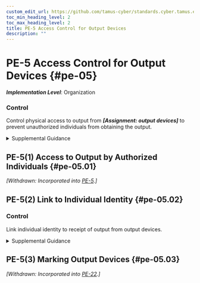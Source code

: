 ```yaml
---
custom_edit_url: https://github.com/tamus-cyber/standards.cyber.tamus.edu/tree/main/static/content/tamus.edu/TAMUS_profile.xml
toc_min_heading_level: 2
toc_max_heading_level: 2
title: PE-5 Access Control for Output Devices
description: ""
---
```


# PE-5 Access Control for Output Devices {#pe-05}

_**Implementation Level**_: Organization

### Control

Control physical access to output from _**[Assignment: output devices]**_ to prevent unauthorized individuals from obtaining the output.

<details>
  <summary>Supplemental Guidance</summary>

Control physical access to output from _**[Assignment: output devices]**_ to prevent unauthorized individuals from obtaining the output.

</details>

## PE-5(1) Access to Output by Authorized Individuals {#pe-05.01}

_[Withdrawn: Incorporated into [PE-5](../pe/pe-05#pe-05).]_

## PE-5(2) Link to Individual Identity {#pe-05.02}

### Control

Link individual identity to receipt of output from output devices.

<details>
  <summary>Supplemental Guidance</summary>

Link individual identity to receipt of output from output devices.

</details>

## PE-5(3) Marking Output Devices {#pe-05.03}

_[Withdrawn: Incorporated into [PE-22](../pe/pe-22#pe-22).]_

